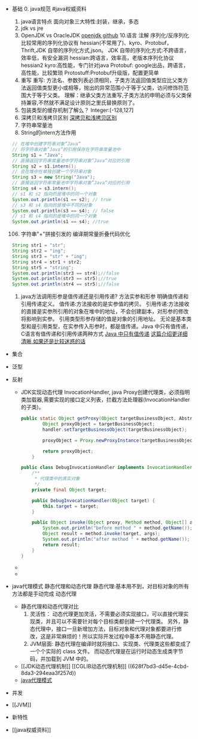 - 基础
  0. java规范 #java权威资料 
  
  
  1. java语言特点
  面向对象三大特性:封装，继承，多态
  2. jdk vs jre
  3. OpenJDK vs OracleJDK
  [openjdk github](https://github.com/openjdk/jdk)
  10.语言
  注解
  序列化/反序列化
  比较常用的序列化协议有 hessian(不常用了)、kyro、Protobuf，Thrift,JDK 自带的序列化方式,json。
  JDK 自带的序列化方式:不跨语言，效率低，有安全漏洞
  hessian:跨语言，效率高，老版本序列化协议 hessian2
  kyro:高性能，专门针对java
  Protobuf: google出品，跨语言，高性能，比较繁琐
  Protostuff:Protobuf升级版，配置更简单
  101. 重写
  重写: 方法名、参数列表必须相同，子类方法返回值类型应比父类方法返回值类型更小或相等，抛出的异常范围小于等于父类，访问修饰符范围大于等于父类。
  理解：继承父类方法重写,子类方法的申明必须与父类保持兼容,不然就不满足设计原则之里氏替换原则了。
  102. 包装类型的缓存机制了解么？
  Integer:[-128,127]
  103. 深拷贝和浅拷贝区别
  [深拷贝和浅拷贝区别](https://javaguide.cn/java/basis/java-basic-questions-02.html#%E6%B7%B1%E6%8B%B7%E8%B4%9D%E5%92%8C%E6%B5%85%E6%8B%B7%E8%B4%9D%E5%8C%BA%E5%88%AB%E4%BA%86%E8%A7%A3%E5%90%97-%E4%BB%80%E4%B9%88%E6%98%AF%E5%BC%95%E7%94%A8%E6%8B%B7%E8%B4%9D)
  104. 字符串常量池
  105. String的intern方法作用
  ```java
  // 在堆中创建字符串对象”Java“
  // 将字符串对象”Java“的引用保存在字符串常量池中
  String s1 = "Java";
  // 直接返回字符串常量池中字符串对象”Java“对应的引用
  String s2 = s1.intern();
  // 会在堆中在单独创建一个字符串对象
  String s3 = new String("Java");
  // 直接返回字符串常量池中字符串对象”Java“对应的引用
  String s4 = s3.intern();
  // s1 和 s2 指向的是堆中的同一个对象
  System.out.println(s1 == s2); // true
  // s3 和 s4 指向的是堆中不同的对象
  System.out.println(s3 == s4); // false
  // s1 和 s4 指向的是堆中的同一个对象
  System.out.println(s1 == s4); //true
  ```
  106. 字符串"+"拼接引发的
  编译期常量折叠代码优化
  ```java
  String str1 = "str";
  String str2 = "ing";
  String str3 = "str" + "ing";
  String str4 = str1 + str2;
  String str5 = "string";
  System.out.println(str3 == str4);//false
  System.out.println(str3 == str5);//true
  System.out.println(str4 == str5);//false
  ```
  1. java方法调用形参是值传递还是引用传递? 
  方法实参和形参
  明确值传递和引用传递定义。
  值传递:方法接收的是实参值的拷贝。
  引用传递:方法接收的直接是实参所引用的对象在堆中的地址，不会创建副本，对形参的修改将影响到实参。
  引用类型形参存储的值是对象的引用地址。
  无论是基本类型和是引用类型，在实参传入形参时，都是值传递。Java 中只有值传递，
  C语言有值传递和引用传递两种方式
  [Java 中只有值传递](https://github.com/Snailclimb/JavaGuide/blob/main/docs/java/basis/why-there-only-value-passing-in-java.md)
  [这篇介绍更详细清晰,如果还是比较迷惑的话](https://segmentfault.com/a/1190000016773324)
- 集合
- 泛型
- 反射
	- JDK实现动态代理
	  InvocationHandler,
	  java Proxy创建代理类，必须指明类加载器,需要实现的接口定义列表，拦截方法处理器(InvocationHandler的子类)。
	  ```java
	  public static Object getProxy(Object targetBusinessObject, AbstractBaseHandler handler) {
	          Object proxyObject = targetBusinessObject;
	          handler.setTargetBusinessObject(targetBusinessObject);
	  
	          proxyObject = Proxy.newProxyInstance(targetBusinessObject.getClass().getClassLoader(), targetBusinessObject.getClass().getInterfaces(), handler);
	  
	          return proxyObject;
	      }
	  ```
	  ```java
	  public class DebugInvocationHandler implements InvocationHandler {
	      /**
	       * 代理类中的真实对象
	       */
	      private final Object target;
	  
	      public DebugInvocationHandler(Object target) {
	          this.target = target;
	      }
	  
	      public Object invoke(Object proxy, Method method, Object[] args) throws InvocationTargetException, IllegalAccessException {
	          System.out.println("before method " + method.getName());
	          Object result = method.invoke(target, args);
	          System.out.println("after method " + method.getName());
	          return result;
	      }
	  }
	  ```
	-
	-
- java代理模式
  静态代理和动态代理
  静态代理:基本用不到，对目标对象的所有方法都是手动完成
  动态代理
	- 静态代理和动态代理对比
	  1. 灵活性：
	  动态代理更加灵活，不需要必须实现接口，可以直接代理实现类，并且可以不需要针对每个目标类都创建一个代理类。
	  另外，静态代理中，接口一旦新增加方法，目标对象和代理对象都要进行修改，这是非常麻烦的！所以实际开发过程中基本不用静态代理。
	  2. JVM层面:
	  静态代理在编译时就将接口、实现类、代理类这些都变成了一个个实际的 class 文件。
	  而动态代理是在运行时动态生成类字节码，并加载到 JVM 中的。
	- [[JDK动态代理机制]]
	  [[CGLIB动态代理机制]]
	  ((628f7bd3-d45e-4cbd-8da3-294eaa3f257d))
	- [java代理模式](https://javaguide.cn/java/basis/proxy.html#_1-%E4%BB%A3%E7%90%86%E6%A8%A1%E5%BC%8F)
- 并发
- [[JVM]]
- 新特性
- [[java权威资料]]